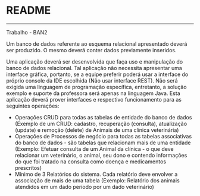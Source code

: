 # README
-------------
Trabalho - BAN2

Um banco de dados referente ao esquema relacional apresentado deverá ser produzido. O mesmo deverá conter dados previamente inseridos.

Uma aplicação deverá ser desenvolvida que faça uso e manipulação do banco de dados relacional. Tal aplicação não necessita apresentar uma interface gráfica, portanto, se a equipe preferir poderá usar a interface do próprio console da IDE escolhida (Não usar interface REST). Não será exigida uma linguagem de programação específica, entretanto, a solução exemplo e suporte da professora será apenas na linguagem Java. Esta aplicação deverá prover interfaces e respectivo funcionamento para as seguintes operações:

- Operações CRUD para todas as tabelas de entidade do banco de dados (Exemplo de um CRUD: cadastro, recuperação (consulta), atualização (update) e remoção (delete) de Animais de uma clínica veterinária)
- Operações de Processos de negócio para todas as tabelas associativas do banco de dados - são tabelas que relacionam mais de uma entidade (Exemplo: Efetuar consulta de um Animal da clínica - o que deve relacionar um veterinário, o animal, seu dono e contendo informações do que foi tratado na consulta como doença e medicamentos prescritos)
- Mínimo de 3 Relatórios do sistema. Cada relatório deve envolver a associação de mais de uma tabela (Exemplo: Relatório dos animais atendidos em um dado período por um dado veterinário)
